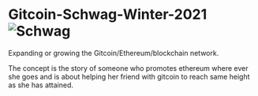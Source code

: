 # Gitcoin-Schwag-Winter-2021![Schwag](https://user-images.githubusercontent.com/65724764/143494731-d672ab95-a9de-40ff-b4ae-78c099ed1dcd.png)

Expanding or growing the Gitcoin/Ethereum/blockchain network.

The concept is the story of someone who promotes ethereum where ever she goes and is about helping her friend with gitcoin to reach same height as she has attained.
